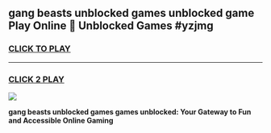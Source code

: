 
## gang beasts unblocked games unblocked game Play Online 👋 Unblocked Games #yzjmg
<h3>
<a href="https://premium.freeplayer.one?title=gang_beasts_unblocked_games&ref=21F">CLICK TO PLAY</a></h3>
<hr>

<h3>
<a href="https://premium.freeplayer.one?title=gang_beasts_unblocked_games&ref=21F">CLICK 2 PLAY</a>
  
</h3>

<a href="https://premium.freeplayer.one?title=gang_beasts_unblocked_games&ref=21F/"><img src="https://clearcache.store/games.png"></a>


**gang beasts unblocked games games unblocked: Your Gateway to Fun and Accessible Online Gaming**
